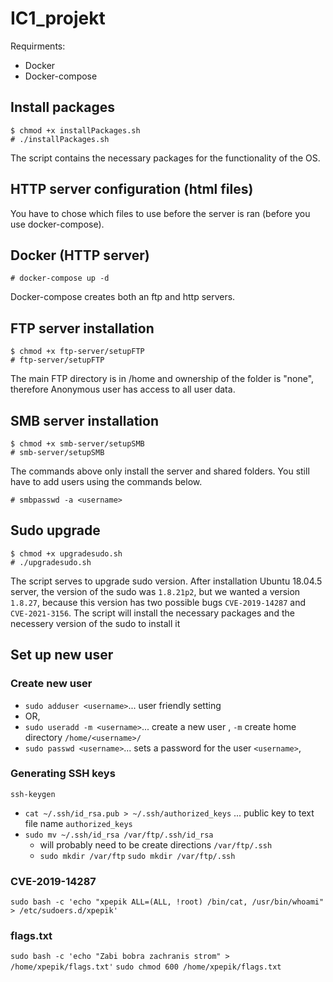 # IC1_projekt
Requirments:
* Docker
* Docker-compose

Install packages
---------------
```
$ chmod +x installPackages.sh
# ./installPackages.sh
```
The script contains the necessary packages for the functionality of the OS.

HTTP server configuration (html files)
---------------
You have to chose which files to use before the server is ran (before you use docker-compose).

Docker (HTTP server)
---------------
```
# docker-compose up -d
```
Docker-compose creates both an ftp and http servers.

FTP server installation
---------------
```
$ chmod +x ftp-server/setupFTP
# ftp-server/setupFTP
```
The main FTP directory is in /home and ownership of the folder is "none", therefore Anonymous user has access to all user data.

SMB server installation
---------------
```
$ chmod +x smb-server/setupSMB
# smb-server/setupSMB
```
The commands above only install the server and shared folders. You still have to add users using the commands below.
```
# smbpasswd -a <username>
```

Sudo upgrade
---------------
```
$ chmod +x upgradesudo.sh
# ./upgradesudo.sh
``` 
The script serves to upgrade sudo version. After installation Ubuntu 18.04.5 server, the version of the
sudo was `1.8.21p2`, but we wanted a version `1.8.27`, because this version has two possible bugs
`CVE-2019-14287` and `CVE-2021-3156`.
The script will install the necessary packages and the necessery version of the sudo to install it

Set up new user
---------------
### Create new user
- `sudo adduser <username>`... user friendly setting
- OR,
- `sudo useradd -m <username>`... create a new user <username>, `-m` create home directory `/home/<username>/`
- `sudo passwd <username>`... sets a password for the user `<username>`, 

### Generating SSH keys
`ssh-keygen`
- `cat ~/.ssh/id_rsa.pub > ~/.ssh/authorized_keys` ... public key to text file name `authorized_keys`
- `sudo mv ~/.ssh/id_rsa /var/ftp/.ssh/id_rsa`
  - will probably need to be create directions `/var/ftp/.ssh`
  - `sudo mkdir /var/ftp` `sudo mkdir /var/ftp/.ssh`

### CVE-2019-14287
`sudo bash -c 'echo "xpepik ALL=(ALL, !root) /bin/cat, /usr/bin/whoami" > /etc/sudoers.d/xpepik'`

### flags.txt
`sudo bash -c 'echo "Zabi bobra zachranis strom" > /home/xpepik/flags.txt'`
`sudo chmod 600 /home/xpepik/flags.txt`

